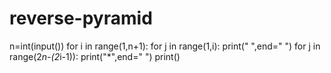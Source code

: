 # reverse-pyramid
n=int(input())
for i in range(1,n+1):
    for j in range(1,i):
        print(" ",end=" ")
    for j in range(2*n-(2*i-1)):
        print("*",end=" ")
    print()
